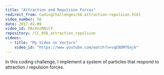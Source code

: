 ```yaml
---
title: "Attraction and Repulsion Forces"
redirect_from: CodingChallenges/56-attraction-repulsion.html
video_number: 56
date: 2017-02-09
video_id: OAcXnzRNiCY
repository: /CC_056_attraction_repulsion
videos:
  - title: "My Video on Vectors"
    video_id: "https://www.youtube.com/watch?v=vqE8DMfOajk"
---
```


In this coding challenge, I implement a system of particles that respond to attraction / repulsion forces.
